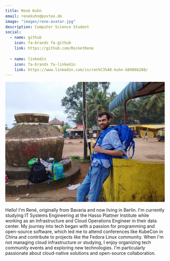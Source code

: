 ```yaml
---
title: René Kuhn
email: renekuhn@posteo.de
image: "images/rene-avatar.jpg"
description: Computer Science Student
social:
  - name: github
    icon: fa-brands fa-github
    link: https://github.com/RocketRene

  - name: linkedin
    icon: fa-brands fa-linkedin
    link: https://www.linkedin.com/in/ren%C3%A9-kuhn-b8966b288/
---
```




![](/images/rene-india.jpg)

Hello! I'm René, originally from Bavaria and now living in Berlin. I'm currently studying IT Systems Engineering at the Hasso Plattner Institute while working as an Infrastructure and Cloud Operations Engineer in their data center. My journey into tech began with a passion for programming and open-source software, which led me to attend conferences like KubeCon in China and contribute to projects like the Fedora Linux community.
When I'm not managing cloud infrastructure or studying, I enjoy organizing tech community events and exploring new technologies. I'm particularly passionate about cloud-native solutions and open-source collaboration.
